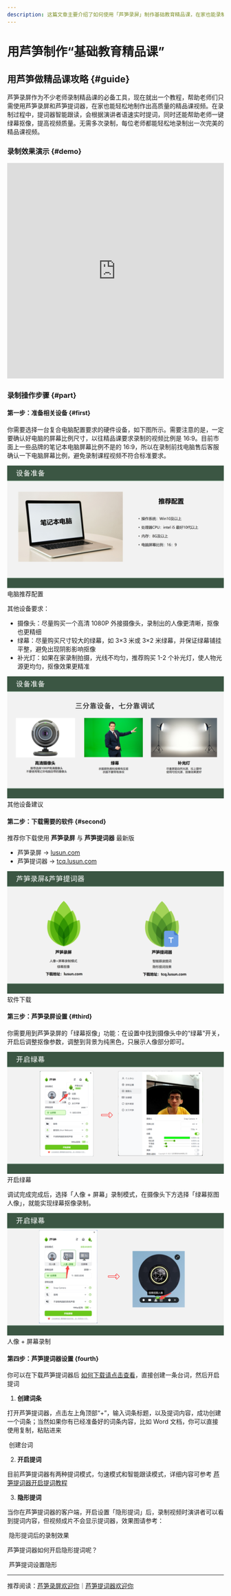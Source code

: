 ```yaml
---
description: 这篇文章主要介绍了如何使用「芦笋录屏」制作基础教育精品课，在家也能录制出完美的精品课视频
---
```


# 用芦笋制作“基础教育精品课”

## 用芦笋做精品课攻略 {#guide}

芦笋录屏作为不少老师录制精品课的必备工具，现在就出一个教程，帮助老师们只需使用芦笋录屏和芦笋提词器，在家也能轻松地制作出高质量的精品课视频。在录制过程中，提词器智能跟读，会根据演讲者语速实时提词，同时还能帮助老师一键绿幕抠像，提高视频质量。无需多次录制，每位老师都能轻松地录制出一次完美的精品课视频。

### 录制效果演示 {#demo}

<iframe src="https://lusun.com/embed/?id=X4p16S6Qwx4" width="100%" height="500px" scrolling="no" border="0" frameborder="no" framespacing="0" allowfullscreen="true"></iframe>

### 录制操作步骤 {#part}

#### 第一步：准备相关设备 {#first}

你需要选择一台复合电脑配置要求的硬件设备，如下图所示。需要注意的是，一定要确认好电脑的屏幕比例尺寸，以往精品课要求录制的视频比例是 16:9。目前市面上一些品牌的笔记本电脑屏幕比例不是的 16:9，所以在录制前找电脑售后客服确认一下电脑屏幕比例，避免录制课程视频不符合标准要求。

<ImgCenter><img src="../public/.gitbook/assets/diannaopeizhi.png" alt=""></ImgCenter>
<ImgDesc>电脑推荐配置</ImgDesc>

其他设备要求：

* 摄像头：尽量购买一个高清 1080P 外接摄像头，录制出的人像更清晰，抠像也更精细
* 绿幕：尽量购买尺寸较大的绿幕，如 3×3 米或 3×2 米绿幕，并保证绿幕铺挂平整，避免出现阴影影响抠像
* 补光灯：如果在家录制拍摄，光线不均匀，推荐购买 1-2 个补光灯，使人物光源更均匀，抠像效果更精准

<ImgCenter><img src="../public/.gitbook/assets/shebeizhunbei2.png" alt=""></ImgCenter>
<ImgDesc>其他设备建议</ImgDesc>

#### 第二步：下载需要的软件 {#second}

推荐你下载使用 **芦笋录屏** 与 **芦笋提词器** 最新版

* 芦笋录屏 → [lusun.com](https://lusun.com)
* 芦笋提词器 → [tcq.lusun.com](https://tcq.lusun.com)

<ImgCenter><img src="../public/.gitbook/assets/ruanjianxiazai.png" alt=""></ImgCenter>
<ImgDesc>软件下载</ImgDesc>

#### 第三步：芦笋录屏设置 {#third}

你需要用到芦笋录屏的「绿幕抠像」功能：在设置中找到摄像头中的“绿幕”开关，开启后调整抠像参数，调整到背景为纯黑色，只展示人像部分即可。

<ImgCenter><img src="../public/.gitbook/assets/lvmukouxiang.png" alt=""></ImgCenter>
<ImgDesc>开启绿幕</ImgDesc>

调试完成完成后，选择「人像 + 屏幕」录制模式，在摄像头下方选择「绿幕抠图人像」，就能实现绿幕抠像录制。

<ImgCenter><img src="../public/.gitbook/assets/lvmu2.png" alt=""></ImgCenter>
<ImgDesc>人像 + 屏幕录制</ImgDesc>

#### 第四步：芦笋提词器设置 {fourth}

你可以在下载芦笋提词器后 [如何下载请点击查看](https://docs.lusun.com/tcq/basic/download.html)，直接创建一条台词，然后开启提词

1. **创建词条**

打开芦笋提词器，点击左上角顶部“+”，输入词条标题，以及提词内容，成功创建一个词条；当然如果你有已经准备好的词条内容，比如 Word 文档，你可以直接使用复制，粘贴进来

<ImgCenter><img src="../public/.gitbook/assets/创建台词.gif" alt=""></ImgCenter>
<ImgDesc>创建台词</ImgDesc>

2. **开启提词**

目前芦笋提词器有两种提词模式，匀速模式和智能跟读模式，详细内容可参考 [芦笋提词器开启提词教程](https://docs.lusun.com/tcq/basic/prompt.html)

3. **隐形提词**

当你在芦笋提词器的客户端，开启设置「隐形提词」后，录制视频时演讲者可以看到提词内容，但视频成片不会显示提词器，效果图请参考：

<ImgCenter><img src="../public/.gitbook/assets/yinxingtici.gif" alt=""></ImgCenter>
<ImgDesc>隐形提词后的录制效果</ImgDesc>

芦笋提词器如何开启隐形提词呢？

<ImgCenter><img src="../public/.gitbook/assets/提词器外面的设置功能.gif" alt=""></ImgCenter>
<ImgDesc>芦笋提词设置隐形</ImgDesc>

***

推荐阅读：[芦笋录屏欢迎你](../)｜[芦笋提词器欢迎你](https://docs.lusun.com/tcq/)
